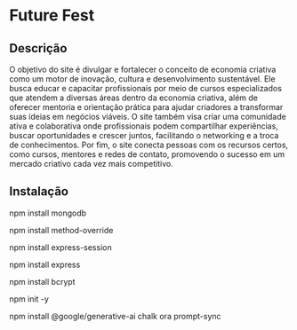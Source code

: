 <h1>Future Fest</h1>
<h2>Descrição</h2>
<p>O objetivo do site é divulgar e fortalecer o conceito de economia criativa como um motor de inovação, cultura e desenvolvimento sustentável. Ele busca educar e capacitar profissionais por meio de cursos especializados que atendem a diversas áreas dentro da economia criativa, além de oferecer mentoria e orientação prática para ajudar criadores a transformar suas ideias em negócios viáveis. O site também visa criar uma comunidade ativa e colaborativa onde profissionais podem compartilhar experiências, buscar oportunidades e crescer juntos, facilitando o networking e a troca de conhecimentos. Por fim, o site conecta pessoas com os recursos certos, como cursos, mentores e redes de contato, promovendo o sucesso em um mercado criativo cada vez mais competitivo.</p>
<h2>Instalação</h2>
<p>npm install mongodb</p>
<p>npm install method-override</p>
<p>npm install express-session</p>
<p>npm install express</p>
<p>npm install bcrypt</p>
<p>npm init -y</p>
<p>npm install @google/generative-ai chalk ora prompt-sync</p>
